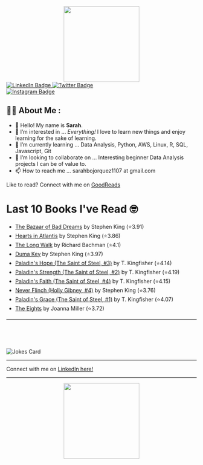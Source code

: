 
<div id="header" align="center">
  <img src="https://media.giphy.com/media/h8mSIeTWzDFooj3hgT/giphy.gif" width="200"/>
</div>

<div id="badges">
  <a href="https://www.linkedin.com/in/sarahjbojorquez/">
    <img src="https://img.shields.io/badge/LinkedIn-blue?style=for-the-badge&logo=linkedin&logoColor=white" alt="LinkedIn Badge"/>
  </a>

  <a href="https://twitter.com/Sarahjbojorquez">
    <img src="https://img.shields.io/badge/Twitter-green?style=for-the-badge&logo=twitter&logoColor=white" alt="Twitter Badge"/>
  </a>
</div>

 <a href="https://www.instagram.com/sarahjbojorquez/">
    <img src="https://img.shields.io/badge/Instagram-blueviolet?style=for-the-badge&logo=Instagram&logoColor=white" alt="Instagram Badge"/>
  </a>
<div></div>
<div></div>

## :woman_technologist: About Me :

- 👋 Hello!  My name is **Sarah**.
- 👀 I’m interested in ... *Everything!* I love to learn new things and enjoy learning for the sake of learning.
- 🌱 I’m currently learning ... Data Analysis, Python, AWS, Linux, R, SQL, Javascript, Git
- 💞️ I’m looking to collaborate on ... Interesting beginner Data Analysis projects I can be of value to.
- 📫 How to reach me ... sarahbojorquez1107 at gmail.com

Like to read? Connect with me on <a href="https://www.goodreads.com/user/show/97230998-sarah-bojorquez-lopez">GoodReads</a>
<div></div>
<div></div>

# Last 10 Books I've Read 🤓
<!-- GOODREADS-LIST:START -->
- [The Bazaar of Bad Dreams](https://www.goodreads.com/review/show/3616628850?utm_medium=api&utm_source=rss) by Stephen        King (⭐️3.91)
- [Hearts in Atlantis](https://www.goodreads.com/review/show/7796410002?utm_medium=api&utm_source=rss) by Stephen        King (⭐️3.86)
- [The Long Walk](https://www.goodreads.com/review/show/7791545667?utm_medium=api&utm_source=rss) by Richard  Bachman (⭐️4.1)
- [Duma Key](https://www.goodreads.com/review/show/3845143535?utm_medium=api&utm_source=rss) by Stephen        King (⭐️3.97)
- [Paladin's Hope (The Saint of Steel, #3)](https://www.goodreads.com/review/show/7784516287?utm_medium=api&utm_source=rss) by T. Kingfisher (⭐️4.14)
- [Paladin's Strength (The Saint of Steel, #2)](https://www.goodreads.com/review/show/7773959981?utm_medium=api&utm_source=rss) by T. Kingfisher (⭐️4.19)
- [Paladin's Faith (The Saint of Steel, #4)](https://www.goodreads.com/review/show/7784516404?utm_medium=api&utm_source=rss) by T. Kingfisher (⭐️4.15)
- [Never Flinch (Holly Gibney, #4)](https://www.goodreads.com/review/show/7773959369?utm_medium=api&utm_source=rss) by Stephen        King (⭐️3.76)
- [Paladin's Grace (The Saint of Steel, #1)](https://www.goodreads.com/review/show/7758596426?utm_medium=api&utm_source=rss) by T. Kingfisher (⭐️4.07)
- [The Eights](https://www.goodreads.com/review/show/7769540426?utm_medium=api&utm_source=rss) by Joanna  Miller (⭐️3.72)
<!-- GOODREADS-LIST:END -->

---

<p>&nbsp;</p>
<p>&nbsp;</p>

<img src="https://readme-jokes.vercel.app/api?hideBorder&theme=cobalt&qColor=%23944bcc&aColor=%23bbdb51" alt="Jokes Card" />
<div></div>
<div></div>

---

Connect with me on [LinkedIn here!](https://www.linkedin.com/in/sarahjbojorquez/)


---

<div align="center">
  <img src="https://media.giphy.com/media/dU6iSeuBBsN9OpTg5P/giphy.gif" width="200"/>
</div>
